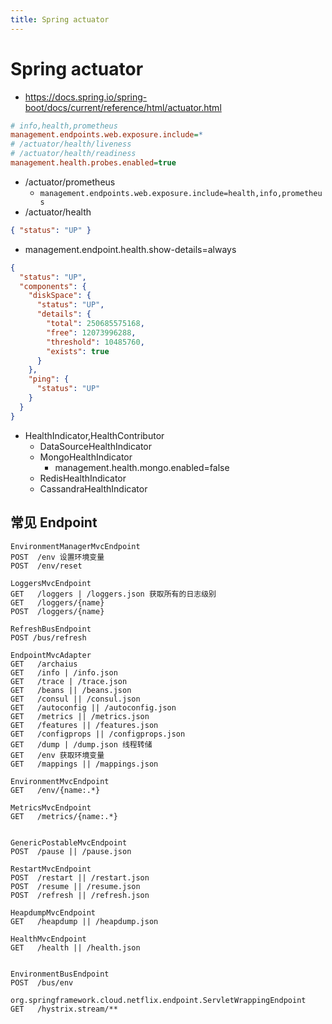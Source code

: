 ```yaml
---
title: Spring actuator
---
```


# Spring actuator

- https://docs.spring.io/spring-boot/docs/current/reference/html/actuator.html

```ini
# info,health,prometheus
management.endpoints.web.exposure.include=*
# /actuator/health/liveness
# /actuator/health/readiness
management.health.probes.enabled=true
```

- /actuator/prometheus
  - `management.endpoints.web.exposure.include=health,info,prometheus`
- /actuator/health

```json
{ "status": "UP" }
```

- management.endpoint.health.show-details=always

```json
{
  "status": "UP",
  "components": {
    "diskSpace": {
      "status": "UP",
      "details": {
        "total": 250685575168,
        "free": 12073996288,
        "threshold": 10485760,
        "exists": true
      }
    },
    "ping": {
      "status": "UP"
    }
  }
}
```

- HealthIndicator,HealthContributor
  - DataSourceHealthIndicator
  - MongoHealthIndicator
    - management.health.mongo.enabled=false
  - RedisHealthIndicator
  - CassandraHealthIndicator

## 常见 Endpoint

```
EnvironmentManagerMvcEndpoint
POST  /env 设置环境变量
POST  /env/reset

LoggersMvcEndpoint
GET   /loggers | /loggers.json 获取所有的日志级别
GET   /loggers/{name}
POST  /loggers/{name}

RefreshBusEndpoint
POST /bus/refresh

EndpointMvcAdapter
GET   /archaius
GET   /info | /info.json
GET   /trace | /trace.json
GET   /beans || /beans.json
GET   /consul || /consul.json
GET   /autoconfig || /autoconfig.json
GET   /metrics || /metrics.json
GET   /features || /features.json
GET   /configprops || /configprops.json
GET   /dump | /dump.json 线程转储
GET   /env 获取环境变量
GET   /mappings || /mappings.json

EnvironmentMvcEndpoint
GET   /env/{name:.*}

MetricsMvcEndpoint
GET   /metrics/{name:.*}


GenericPostableMvcEndpoint
POST  /pause || /pause.json

RestartMvcEndpoint
POST  /restart || /restart.json
POST  /resume || /resume.json
POST  /refresh || /refresh.json

HeapdumpMvcEndpoint
GET   /heapdump || /heapdump.json

HealthMvcEndpoint
GET   /health || /health.json


EnvironmentBusEndpoint
POST  /bus/env

org.springframework.cloud.netflix.endpoint.ServletWrappingEndpoint
GET   /hystrix.stream/**
```
